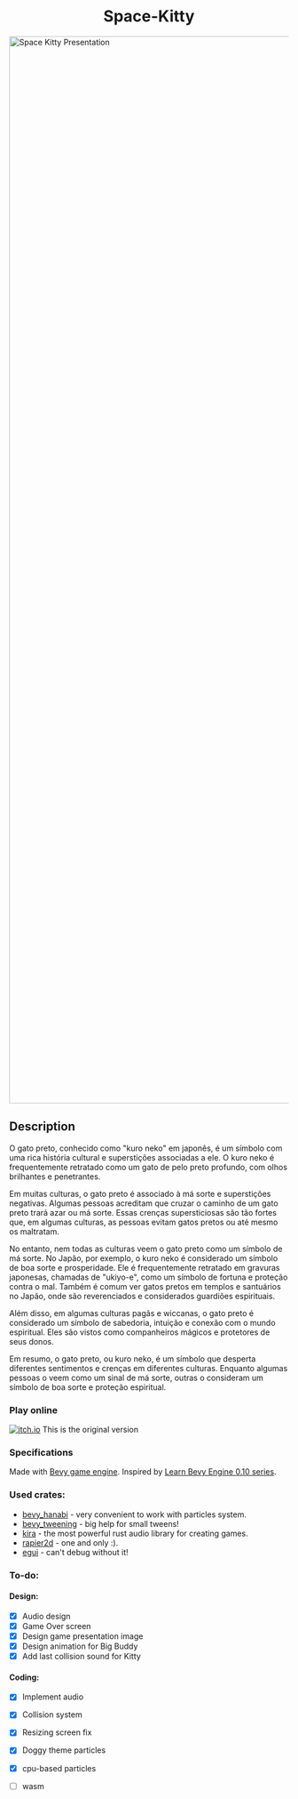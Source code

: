 <div align = "center">

# Space-Kitty

</div>

<img width="1920" alt="Space Kitty Presentation" src="https://github.com/ghashy/Space-Kitty/assets/128966780/b06f223c-996c-4d91-8275-8b30d18124a9">

## Description

O gato preto, conhecido como "kuro neko" em japonês, é um símbolo com uma rica história cultural e superstições associadas a ele. O kuro neko é frequentemente retratado como um gato de pelo preto profundo, com olhos brilhantes e penetrantes.

Em muitas culturas, o gato preto é associado à má sorte e superstições negativas. Algumas pessoas acreditam que cruzar o caminho de um gato preto trará azar ou má sorte. Essas crenças supersticiosas são tão fortes que, em algumas culturas, as pessoas evitam gatos pretos ou até mesmo os maltratam.

No entanto, nem todas as culturas veem o gato preto como um símbolo de má sorte. No Japão, por exemplo, o kuro neko é considerado um símbolo de boa sorte e prosperidade. Ele é frequentemente retratado em gravuras japonesas, chamadas de "ukiyo-e", como um símbolo de fortuna e proteção contra o mal. Também é comum ver gatos pretos em templos e santuários no Japão, onde são reverenciados e considerados guardiões espirituais.

Além disso, em algumas culturas pagãs e wiccanas, o gato preto é considerado um símbolo de sabedoria, intuição e conexão com o mundo espiritual. Eles são vistos como companheiros mágicos e protetores de seus donos.

Em resumo, o gato preto, ou kuro neko, é um símbolo que desperta diferentes sentimentos e crenças em diferentes culturas. Enquanto algumas pessoas o veem como um sinal de má sorte, outras o consideram um símbolo de boa sorte e proteção espiritual.

### Play online

[![itch.io](https://img.shields.io/badge/itch.io-green)](https://ghashy.itch.io/space-kitty)
This is the original version 

### Specifications

Made with [Bevy game engine](https://github.com/bevyengine/bevy). Inspired by [Learn Bevy Engine 0.10 series](https://www.youtube.com/playlist?list=PLVnntJRoP85JHGX7rGDu6LaF3fmDDbqyd).

### Used crates:

* [bevy_hanabi](https://github.com/djeedai/bevy_hanabi) - very convenient to work with particles system.
* [bevy_tweening](https://github.com/djeedai/bevy_tweening) - big help for small tweens!
* [kira](https://github.com/tesselode/kira) - the most powerful rust audio library for creating games.
* [rapier2d](https://github.com/dimforge/rapier) - one and only :).
* [egui](https://github.com/emilk/egui) - can't debug without it!

### To-do:

#### Design:

- [x] Audio design
- [x] Game Over screen
- [x] Design game presentation image
- [x] Design animation for Big Buddy
- [x] Add last collision sound for Kitty

#### Coding:

- [x] Implement audio
- [x] Collision system
- [x] Resizing screen fix
- [x] Doggy theme particles
- [x] cpu-based particles
- [ ] wasm

